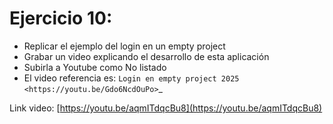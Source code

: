 Ejercicio 10:
============

- Replicar el ejemplo del login en un empty project
- Grabar un video explicando el desarrollo de esta aplicación
- Subirla a Youtube como No listado
- El video referencia es: `Login en empty project 2025 <https://youtu.be/Gdo6NcdOuPo>`_

Link video: [https://youtu.be/aqmITdqcBu8](https://youtu.be/aqmITdqcBu8)